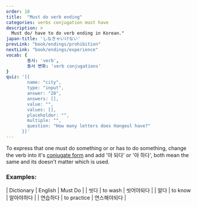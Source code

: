 ```yaml
---
order: 18
title:  "Must do verb ending"
categories: verbs conjugation must have
description: >
  Must do/ have to do verb ending in Korean."
japan-title: 'しなきゃいけない'
prevLink: "book/endings/prohibition"
nextLink: "book/endings/experience"
vocab: {
		동사: 'verb',
		동사 변화: 'verb conjugations'
}
quiz: '[{
        name: "city",
        type: "input",
        answer: "28",
        answers: [],
        value: "",
        values: [],
        placeholder: "",
        multiple: "",
        question: "How many letters does Hangeul have?"
      }]'
---
```


To express that one must do something or or has to do something, change the
verb into it's [conjugate form]({{site.baseurl}}/book/verbs/conjugate/) and
add '야 되다' or '야 하다', both mean the same and its doesn't matter which is used.

### Examples:

| Dictionary | English | Must Do |
| 씻다 | to wash | 씻어야돠다 |
| 알다 | to know | 알아야하다 |
| 연습하다 | to practice | 연스해야되다 |
